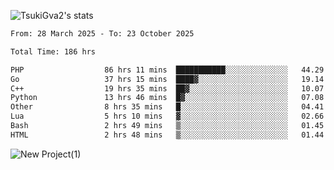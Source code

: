 
![TsukiGva2's stats](https://github-readme-stats.vercel.app/api?username=TsukiGva2&show_icons=true&theme=gruvbox)

<!--START_SECTION:waka-->

```txt
From: 28 March 2025 - To: 23 October 2025

Total Time: 186 hrs

PHP                  86 hrs 11 mins  ███████████░░░░░░░░░░░░░░   44.29 %
Go                   37 hrs 15 mins  ████▓░░░░░░░░░░░░░░░░░░░░   19.14 %
C++                  19 hrs 35 mins  ██▓░░░░░░░░░░░░░░░░░░░░░░   10.07 %
Python               13 hrs 46 mins  █▓░░░░░░░░░░░░░░░░░░░░░░░   07.08 %
Other                8 hrs 35 mins   █░░░░░░░░░░░░░░░░░░░░░░░░   04.41 %
Lua                  5 hrs 10 mins   ▓░░░░░░░░░░░░░░░░░░░░░░░░   02.66 %
Bash                 2 hrs 49 mins   ▒░░░░░░░░░░░░░░░░░░░░░░░░   01.45 %
HTML                 2 hrs 48 mins   ▒░░░░░░░░░░░░░░░░░░░░░░░░   01.44 %
```

<!--END_SECTION:waka-->

![New Project(1)](https://github.com/user-attachments/assets/ca397c4b-527a-4830-9802-b71a2622b058)

<!--
![91IYheGYbCL](https://github.com/user-attachments/assets/81d7ee5b-489d-41a0-a545-5872971bd286)
-->
